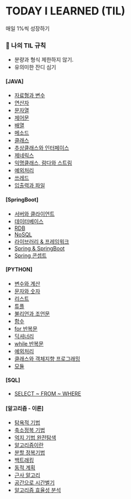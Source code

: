 # TODAY I LEARNED (TIL)

매일 1%씩 성장하기
<div>
  
  ### 🚩  나의 TIL 규칙

  - 분량과 형식 제한하지 않기.
  - 유의미한 잔디 심기


 #### [JAVA]
 * [자료형과 변수](https://github.com/Joo-Veloper/TIL/tree/main/JAVA/chapter01)
 * [연산자](https://github.com/Joo-Veloper/TIL/tree/main/JAVA/chapter02)
 * [문자열](https://github.com/Joo-Veloper/TIL/tree/main/JAVA/chapter_03)
 * [제어문](https://github.com/Joo-Veloper/TIL/tree/main/JAVA/chapter_04)
 * [배열](https://github.com/Joo-Veloper/TIL/tree/main/JAVA/chapter_05)
 * [메소드](https://github.com/Joo-Veloper/TIL/tree/main/JAVA/chapter_06)
 * [클래스](https://github.com/Joo-Veloper/TIL/tree/main/JAVA/chapter_07)
 * [추상클래스와 인터페이스](https://github.com/Joo-Veloper/TIL/tree/main/JAVA/chapter_08)
 * [제네릭스](https://github.com/Joo-Veloper/TIL/tree/main/JAVA/chapter_09)
 * [익명클래스, 람다와 스트림](https://github.com/Joo-Veloper/TIL/tree/main/JAVA/chapter_10)
 * [예외처리](https://github.com/Joo-Veloper/TIL/tree/main/JAVA/chapter_11)
 * [쓰레드](https://github.com/Joo-Veloper/TIL/tree/main/JAVA/chapter_12)
 * [입출력과 파일](https://github.com/Joo-Veloper/TIL/tree/main/JAVA/chapter_13)




 #### [SpringBoot]
 * [서버와 클라이언트](https://github.com/Joo-Veloper/TIL/blob/main/SpringBoot/%EC%84%9C%EB%B2%84%EC%99%80%20%ED%81%B4%EB%9D%BC%EC%9D%B4%EC%96%B8%ED%8A%B8.md)
 * [데이터베이스](https://github.com/Joo-Veloper/TIL/blob/main/SpringBoot/%EB%8D%B0%EC%9D%B4%ED%84%B0%EB%B2%A0%EC%9D%B4%EC%8A%A4.md)
 * [RDB](https://github.com/Joo-Veloper/TIL/blob/main/SpringBoot/RDB.md)
 * [NoSQL](https://github.com/Joo-Veloper/TIL/blob/main/SpringBoot/NoSQL.md)
 * [라이브러리 & 프레임워크](https://github.com/Joo-Veloper/TIL/blob/main/SpringBoot/%EB%9D%BC%EC%9D%B4%EB%B8%8C%EB%9F%AC%EB%A6%AC%26%20%ED%94%84%EB%A0%88%EC%9E%84%EC%9B%8C%ED%81%AC.md)
 * [Spring & SpringBoot](https://github.com/Joo-Veloper/TIL/blob/main/SpringBoot/Spring%20%EA%B3%BC%20Spring%20boot.md)
 * [Spring 콘셉트](https://github.com/Joo-Veloper/TIL/blob/main/SpringBoot/SPRING%20%EC%BD%98%EC%85%89%ED%8A%B8.md)


  

 #### [PYTHON]
 * [변수와 계산](https://github.com/Joo-Veloper/TIL/tree/main/Python/programmers_school/part_02)
 * [문자와 숫자](https://github.com/Joo-Veloper/TIL/tree/main/Python/programmers_school/part_03)
 * [리스트](https://github.com/Joo-Veloper/TIL/tree/main/Python/programmers_school/part_04)
 * [튜플](https://github.com/Joo-Veloper/TIL/tree/main/Python/programmers_school/part_05)
 * [불리언과 조언문](https://github.com/Joo-Veloper/TIL/tree/main/Python/programmers_school/part_06)
 * [함수](https://github.com/Joo-Veloper/TIL/tree/main/Python/programmers_school/part_07)
 * [for 반복문](https://github.com/Joo-Veloper/TIL/tree/main/Python/programmers_school/part_08)
 * [딕셔너리](https://github.com/Joo-Veloper/TIL/tree/main/Python/programmers_school/part_09)
 * [while 반복문](https://github.com/Joo-Veloper/TIL/tree/main/Python/programmers_school/part_10)
 * [예외처리](https://github.com/Joo-Veloper/TIL/tree/main/Python/programmers_school/part_11)
 * [클래스와 객체지향 프로그래밍](https://github.com/Joo-Veloper/TIL/tree/main/Python/programmers_school/part_12)
 * [모듈](https://github.com/Joo-Veloper/TIL/tree/main/Python/programmers_school/part_13)


#### [SQL]
* [SELECT ~ FROM ~ WHERE](https://github.com/Joo-Veloper/TIL/blob/main/SQL/SELECT%20~%20FROM%20~%20WHERE.md)


 #### [알고리즘 - 이론]
  * [탐욕적 기법](https://github.com/Joo-Veloper/TIL/blob/main/Algorithm/%EC%95%8C%EA%B3%A0%EB%A6%AC%EC%A6%98/%EC%9D%B4%EB%A1%A0/%ED%83%90%EC%9A%95%EC%A0%81%20%EA%B8%B0%EB%B2%95.md)
  * [축소정복 기법](https://github.com/Joo-Veloper/TIL/blob/main/Algorithm/%EC%95%8C%EA%B3%A0%EB%A6%AC%EC%A6%98/%EC%9D%B4%EB%A1%A0/%EC%B6%95%EC%86%8C%20%EC%A0%95%EB%B3%B5%20%EA%B8%B0%EB%B2%95.md)
  * [억지 기법 완전탐색](https://github.com/Joo-Veloper/TIL/blob/main/Algorithm/%EC%95%8C%EA%B3%A0%EB%A6%AC%EC%A6%98/%EC%9D%B4%EB%A1%A0/%EC%96%B5%EC%A7%80%20%EA%B8%B0%EB%B2%95%EA%B3%BC%20%EC%99%84%EC%A0%84%20%ED%83%90%EC%83%89.md)
  * [알고리즘이란](https://github.com/Joo-Veloper/TIL/blob/main/Algorithm/%EC%95%8C%EA%B3%A0%EB%A6%AC%EC%A6%98/%EC%9D%B4%EB%A1%A0/%EC%95%8C%EA%B3%A0%EB%A6%AC%EC%A6%98%EB%9E%80.md)
  * [분할 정복기법](https://github.com/Joo-Veloper/TIL/blob/main/Algorithm/%EC%95%8C%EA%B3%A0%EB%A6%AC%EC%A6%98/%EC%9D%B4%EB%A1%A0/%EB%B6%84%ED%95%A0%EC%A0%95%EB%B3%B5%EA%B8%B0%EB%B2%95.md)
  * [백트래킹](https://github.com/Joo-Veloper/TIL/blob/main/Algorithm/%EC%95%8C%EA%B3%A0%EB%A6%AC%EC%A6%98/%EC%9D%B4%EB%A1%A0/%EB%B0%B1%ED%8A%B8%EB%9E%98%ED%82%B9.md)
  * [동적 계획](https://github.com/Joo-Veloper/TIL/blob/main/Algorithm/%EC%95%8C%EA%B3%A0%EB%A6%AC%EC%A6%98/%EC%9D%B4%EB%A1%A0/%EB%8F%99%EC%A0%81%20%EA%B3%84%ED%9A%8D%EB%B2%95.md)
  * [근사 알고리](https://github.com/Joo-Veloper/TIL/blob/main/Algorithm/%EC%95%8C%EA%B3%A0%EB%A6%AC%EC%A6%98/%EC%9D%B4%EB%A1%A0/%EA%B7%BC%EC%82%AC%20%EC%95%8C%EA%B3%A0%EB%A6%AC%EC%A6%98.md)
  * [공간으로 시간벌기](https://github.com/Joo-Veloper/TIL/blob/main/Algorithm/%EC%95%8C%EA%B3%A0%EB%A6%AC%EC%A6%98/%EC%9D%B4%EB%A1%A0/%EA%B3%B5%EA%B0%84%EC%9C%BC%EB%A1%9C%20%EC%8B%9C%EA%B0%84%EB%B2%8C%EA%B8%B0.md)
  * [알고리즘 효율성 분석](https://github.com/Joo-Veloper/TIL/blob/main/Algorithm/%EC%95%8C%EA%B3%A0%EB%A6%AC%EC%A6%98/%EC%9D%B4%EB%A1%A0/%EC%95%8C%EA%B3%A0%EB%A6%AC%EC%A6%98%20%ED%9A%A8%EC%9C%A8%EC%84%B1%20%EB%B6%84%EC%84%9D.md)


</div>

